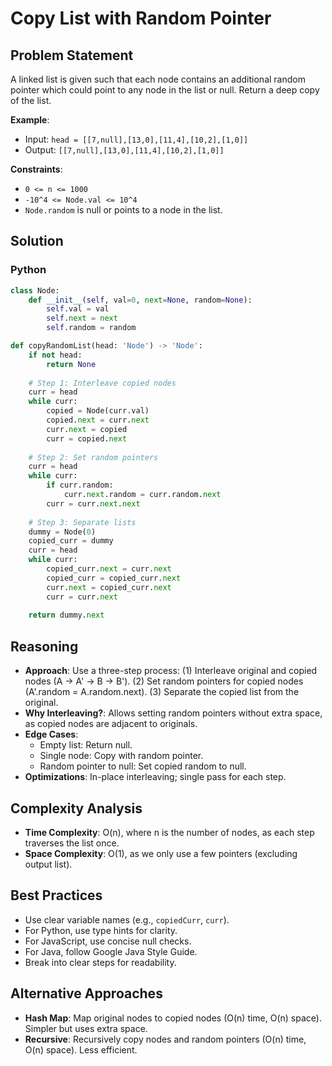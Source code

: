 # Copy List with Random Pointer

## Problem Statement
A linked list is given such that each node contains an additional random pointer which could point to any node in the list or null. Return a deep copy of the list.

**Example**:
- Input: `head = [[7,null],[13,0],[11,4],[10,2],[1,0]]`
- Output: `[[7,null],[13,0],[11,4],[10,2],[1,0]]`

**Constraints**:
- `0 <= n <= 1000`
- `-10^4 <= Node.val <= 10^4`
- `Node.random` is null or points to a node in the list.

## Solution

### Python
```python
class Node:
    def __init__(self, val=0, next=None, random=None):
        self.val = val
        self.next = next
        self.random = random

def copyRandomList(head: 'Node') -> 'Node':
    if not head:
        return None
    
    # Step 1: Interleave copied nodes
    curr = head
    while curr:
        copied = Node(curr.val)
        copied.next = curr.next
        curr.next = copied
        curr = copied.next
    
    # Step 2: Set random pointers
    curr = head
    while curr:
        if curr.random:
            curr.next.random = curr.random.next
        curr = curr.next.next
    
    # Step 3: Separate lists
    dummy = Node(0)
    copied_curr = dummy
    curr = head
    while curr:
        copied_curr.next = curr.next
        copied_curr = copied_curr.next
        curr.next = copied_curr.next
        curr = curr.next
    
    return dummy.next
```

## Reasoning
- **Approach**: Use a three-step process: (1) Interleave original and copied nodes (A -> A' -> B -> B'). (2) Set random pointers for copied nodes (A'.random = A.random.next). (3) Separate the copied list from the original.
- **Why Interleaving?**: Allows setting random pointers without extra space, as copied nodes are adjacent to originals.
- **Edge Cases**:
  - Empty list: Return null.
  - Single node: Copy with random pointer.
  - Random pointer to null: Set copied random to null.
- **Optimizations**: In-place interleaving; single pass for each step.

## Complexity Analysis
- **Time Complexity**: O(n), where n is the number of nodes, as each step traverses the list once.
- **Space Complexity**: O(1), as we only use a few pointers (excluding output list).

## Best Practices
- Use clear variable names (e.g., `copiedCurr`, `curr`).
- For Python, use type hints for clarity.
- For JavaScript, use concise null checks.
- For Java, follow Google Java Style Guide.
- Break into clear steps for readability.

## Alternative Approaches
- **Hash Map**: Map original nodes to copied nodes (O(n) time, O(n) space). Simpler but uses extra space.
- **Recursive**: Recursively copy nodes and random pointers (O(n) time, O(n) space). Less efficient.